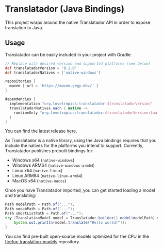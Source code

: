 # Translatador (Java Bindings)
This project wraps around the native Translatador API in order to expose translation to Java. 

## Usage
Translatador can be easily included in your project with Gradle:
```gradle
// Replace with desired version and supported platforms (see below)
def translatadorVersion = '0.1.0'
def translatadorNatives = ['native-windows']

repositories {
  maven { url = 'https://maven.gegy.dev/' }
}

dependencies {
  implementation "org.lovetropics:translatador:$translatadorVersion"
  translatadorNatives.each { native ->
    runtimeOnly "org.lovetropics:translatador:$translatadorVersion:$native"
  }
}
```

You can find the latest release [here](https://github.com/LoveTropics/translatador/releases).

As Translatador is a native library, using the Java bindings requires that you include the natives for the platforms you intend to support.
Currently, Translatador publishes prebuilt bindings for:
 - Windows x64 (`native-windows`)
 - Windows ARM64 (`native-windows-arm64`)
 - Linux x64 (`native-linux`)
 - Linux ARM64 (`native-linux-arm64`)
 - MacOS x64 (`native-macos`)

Once you have Translatador imported, you can get started loading a model and translating:
```java
Path modelPath = Path.of("...");
Path vocabPath = Path.of("...");
Path shortListPath = Path.of("...");
try (TranslationModel model = Translatador.builder().model(modelPath).vocab(vocabPath).shortList(shortListPath).load()) {
    System.out.println(model.translate("Hello world!"));
}
```

You can find pre-built open-source models optimized for the CPU in the [firefox-translation-models](https://github.com/mozilla/firefox-translations-models) repository.
